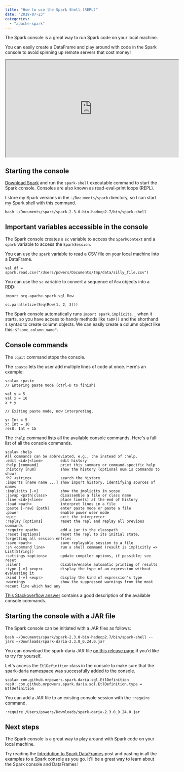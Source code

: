 ```yaml
---
title: "How to use the Spark Shell (REPL)"
date: "2019-07-23"
categories: 
  - "apache-spark"
---
```


The Spark console is a great way to run Spark code on your local machine.

You can easily create a DataFrame and play around with code in the Spark console to avoid spinning up remote servers that cost money!

<iframe width="560" height="315" src="https://www.youtube.com/embed/6BeLHKlwols" allowfullscreen></iframe>

## Starting the console

[Download Spark](https://spark.apache.org/downloads.html) and run the `spark-shell` executable command to start the Spark console. Consoles are also known as read-eval-print loops (REPL).

I store my Spark versions in the `~/Documents/spark` directory, so I can start my Spark shell with this command.

```
bash ~/Documents/spark/spark-2.3.0-bin-hadoop2.7/bin/spark-shell
```

## Important variables accessible in the console

The Spark console creates a `sc` variable to access the `SparkContext` and a `spark` variable to access the `SparkSession`.

You can use the `spark` variable to read a CSV file on your local machine into a DataFrame.

```
val df = spark.read.csv("/Users/powers/Documents/tmp/data/silly_file.csv")
```

You can use the `sc` variable to convert a sequence of `Row` objects into a RDD:

```
import org.apache.spark.sql.Row

sc.parallelize(Seq(Row(1, 2, 3)))
```

The Spark console automatically runs `import spark.implicits._` when it starts, so you have access to handy methods like `toDF()` and the shorthand `$` syntax to create column objects. We can easily create a column object like this: `$"some_column_name"`.

## Console commands

The `:quit` command stops the console.

The `:paste` lets the user add multiple lines of code at once. Here's an example:

```
scala> :paste
// Entering paste mode (ctrl-D to finish)

val y = 5
val x = 10
x + y

// Exiting paste mode, now interpreting.

y: Int = 5
x: Int = 10
res8: Int = 15
```

The `:help` command lists all the available console commands. Here's a full list of all the console commands.

```
scala> :help
All commands can be abbreviated, e.g., :he instead of :help.
:edit <id>|<line>        edit history
:help [command]          print this summary or command-specific help
:history [num]           show the history (optional num is commands to show)
:h? <string>             search the history
:imports [name name ...] show import history, identifying sources of names
:implicits [-v]          show the implicits in scope
:javap <path|class>      disassemble a file or class name
:line <id>|<line>        place line(s) at the end of history
:load <path>             interpret lines in a file
:paste [-raw] [path]     enter paste mode or paste a file
:power                   enable power user mode
:quit                    exit the interpreter
:replay [options]        reset the repl and replay all previous commands
:require <path>          add a jar to the classpath
:reset [options]         reset the repl to its initial state, forgetting all session entries
:save <path>             save replayable session to a file
:sh <command line>       run a shell command (result is implicitly => List[String])
:settings <options>      update compiler options, if possible; see reset
:silent                  disable/enable automatic printing of results
:type [-v] <expr>        display the type of an expression without evaluating it
:kind [-v] <expr>        display the kind of expression's type
:warnings                show the suppressed warnings from the most recent line which had any
```

[This Stackoverflow answer](https://stackoverflow.com/a/32808382/1125159) contains a good description of the available console commands.

## Starting the console with a JAR file

The Spark console can be initiated with a JAR files as follows:

```
bash ~/Documents/spark/spark-2.3.0-bin-hadoop2.7/bin/spark-shell --jars ~/Downloads/spark-daria-2.3.0_0.24.0.jar
```

You can download the spark-daria JAR file [on this release page](https://github.com/MrPowers/spark-daria/releases/tag/v2.3.0_0.24.0) if you'd like to try for yourself.

Let's access the `EtlDefinition` class in the console to make sure that the spark-daria namespace was successfully added to the console.

```
scala> com.github.mrpowers.spark.daria.sql.EtlDefinition
res0: com.github.mrpowers.spark.daria.sql.EtlDefinition.type = EtlDefinition
```

You can add a JAR file to an existing console session with the `:require` command.

```
:require /Users/powers/Downloads/spark-daria-2.3.0_0.24.0.jar
```

## Next steps

The Spark console is a great way to play around with Spark code on your local machine.

Try reading the [Introdution to Spark DataFrames](https://www.mungingdata.com/apache-spark/introduction-to-dataframes) post and pasting in all the examples to a Spark console as you go. It'll be a great way to learn about the Spark console and DataFrames!
